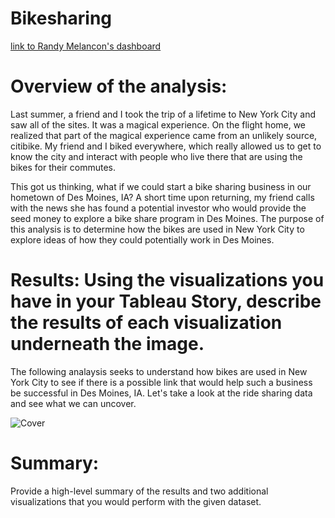 # Bikesharing

[link to Randy Melancon's dashboard](https://public.tableau.com/app/profile/randy.l.melancon/viz/Challenge_work/ChallengeStory?publish=yes)

# Overview of the analysis: 
Last summer, a friend and I took the trip of a lifetime to New York City and saw all of the sites.  It was a magical experience.  On the flight home, we realized that part of the magical experience came from an unlikely source, citibike.  My friend and I biked everywhere, which really allowed us to get to know the city and interact with people who live there that are using the bikes for their commutes.  

This got us thinking, what if we could start a bike sharing business in our hometown of Des Moines, IA?  A short time upon returning, my friend calls with the news she has found a potential investor who would provide the seed money to explore a bike share program in Des Moines.  The purpose of this analysis is to determine how the bikes are used in New York City to explore ideas of how they could potentially work in Des Moines.  

# Results: Using the visualizations you have in your Tableau Story, describe the results of each visualization underneath the image.

The following analaysis seeks to understand how bikes are used in New York City to see if there is a possible link that would help such a business be successful in Des Moines, IA.  Let's take a look at the ride sharing data and see what we can uncover.

![Cover](https://user-images.githubusercontent.com/107599510/194689272-beb43d40-8695-49f0-b2f8-69d232b2cb22.png)

# Summary: 
Provide a high-level summary of the results and two additional visualizations that you would perform with the given dataset.
